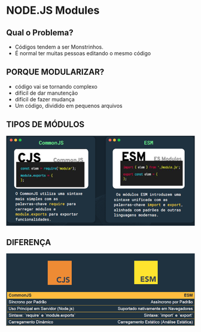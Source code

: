 # NODE.JS  Modules

## Qual o Problema?

* Códigos tendem a ser Monstrinhos.
* É normal ter muitas pessoas editando o mesmo código


## PORQUE MODULARIZAR?

* código vai se tornando complexo
* difícil de dar manutenção
* difícil de fazer mudança
* Um código, dividido em pequenos arquivos

## TIPOS DE MÓDULOS
<img src="img/TIPOSDEMODULO.png">



## DIFERENÇA
<img src="img/DIFERENCA.png">






